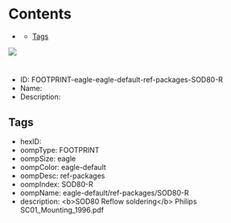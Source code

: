 



Contents
========

* [](#)
	* [Tags](#tags)
  
![][im]
# 

- ID: FOOTPRINT-eagle-eagle-default-ref-packages-SOD80-R
- Name: 
- Description: 

## Tags

- hexID: 
- oompType: FOOTPRINT
- oompSize: eagle
- oompColor: eagle-default
- oompDesc: ref-packages
- oompIndex: SOD80-R
- oompName: eagle-default/ref-packages/SOD80-R
- description: &lt;b&gt;SOD80 Reflow soldering&lt;/b&gt; Philips SC01_Mounting_1996.pdf



[im]: image.png
